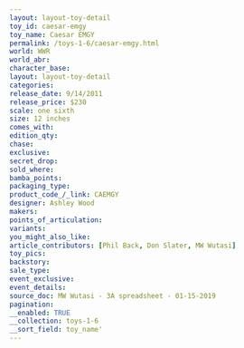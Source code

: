 ```yaml
---
layout: layout-toy-detail 
toy_id: caesar-emgy
toy_name: Caesar EMGY
permalink: /toys-1-6/caesar-emgy.html
world: WWR
world_abr: 
character_base: 
layout: layout-toy-detail
categories: 
release_date: 9/14/2011
release_price: $230 
scale: one sixth
size: 12 inches
comes_with: 
edition_qty: 
chase: 
exclusive: 
secret_drop: 
sold_where: 
bamba_points: 
packaging_type: 
product_code_/_link: CAEMGY
designer: Ashley Wood
makers: 
points_of_articulation: 
variants: 
you_might_also_like: 
article_contributors: [Phil Back, Don Slater, MW Wutasi]
toy_pics: 
backstory: 
sale_type: 
event_exclusive: 
event_details: 
source_doc: MW Wutasi - 3A spreadsheet - 01-15-2019
pagination: 
__enabled: TRUE
__collection: toys-1-6
__sort_field: toy_name'
---
```


